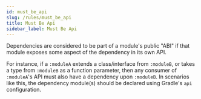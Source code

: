 ```yaml
---
id: must_be_api
slug: /rules/must_be_api
title: Must Be Api
sidebar_label: Must Be Api
---
```


Dependencies are considered to be part of a module's public "ABI" if that module exposes some aspect
of the dependency in its own API.

For instance, if a `:moduleA` extends a class/interface from `:moduleB`, or takes a type
from `:moduleB` as a function parameter, then any consumer of `:moduleA`'s API must also have a
dependency upon `:moduleB`. In scenarios like this, the dependency module(s) should be declared
using Gradle's `api` configuration.
